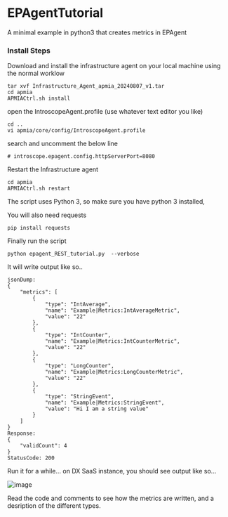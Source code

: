 # EPAgentTutorial

A minimal example in python3 that creates metrics in EPAgent

### Install Steps

Download and install the infrastructure agent on your local machine using the normal worklow

```
tar xvf Infrastructure_Agent_apmia_20240807_v1.tar
cd apmia
APMIACtrl.sh install
```

open the IntroscopeAgent.profile (use whatever text editor you like)

```
cd ..
vi apmia/core/config/IntroscopeAgent.profile
```

search and uncomment the below line

```
# introscope.epagent.config.httpServerPort=8080
```

Restart the Infrastructure agent

```
cd apmia
APMIACtrl.sh restart
```

The script uses Python 3, so make sure you have python 3 installed,

You will also need requests

```
pip install requests
```

Finally run the script

```
python epagent_REST_tutorial.py  --verbose
```

It will write output like so..

```
jsonDump:
{
    "metrics": [
        {
            "type": "IntAverage",
            "name": "Example|Metrics:IntAverageMetric",
            "value": "22"
        },
        {
            "type": "IntCounter",
            "name": "Example|Metrics:IntCounterMetric",
            "value": "22"
        },
        {
            "type": "LongCounter",
            "name": "Example|Metrics:LongCounterMetric",
            "value": "22"
        },
        {
            "type": "StringEvent",
            "name": "Example|Metrics:StringEvent",
            "value": "Hi I am a string value"
        }
    ]
}
Response:
{
    "validCount": 4
}
StatusCode: 200
```

Run it for a while... on DX SaaS instance, you should see output like so...

![image](https://github.com/user-attachments/assets/d3a1f111-ab81-4ecb-99bf-faf40ef27422)

Read the code and comments to see how the metrics are written, and a desription of the different types.




